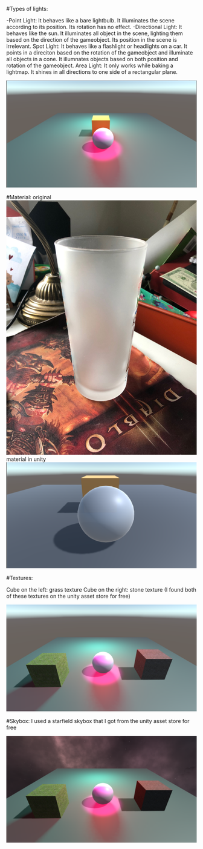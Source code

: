#Types of lights:

-Point Light: It behaves like a bare lightbulb. It illuminates the scene 
according to its position. Its rotation has no effect.
-Directional Light: It behaves like the sun. It illuminates all object in the scene, 
lighting them based on the direction of the gameobject. Its position in the scene is irrelevant.
Spot Light: It behaves like a flashlight or headlights on a car. It points in a direciton based 
on the rotation of the gameobject and illuminate all objects in a cone. It illumnates objects 
based on both position and rotation of the gameobject.
Area Light: It only works while baking a lightmap. It shines in all directions to one side of a rectangular plane.

![Lights](lights.png)

#Material:
original
![glass](IMG_2572.jpg)
material in unity
![material](glassMaterial.png)



#Textures:

Cube on the left: grass texture
Cube on the right: stone texture
(I found both of these textures on the unity asset store for free)

![textures](textures.png)

#Skybox:
I used a starfield skybox that I got from the unity asset store for free

![skybox](skybox.png)
